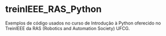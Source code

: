 # treinIEEE_RAS_Python
Exemplos de código usados no curso de Introdução à Python oferecido no TreinIEEE da RAS (Robotics and Automation Society) UFCG.
